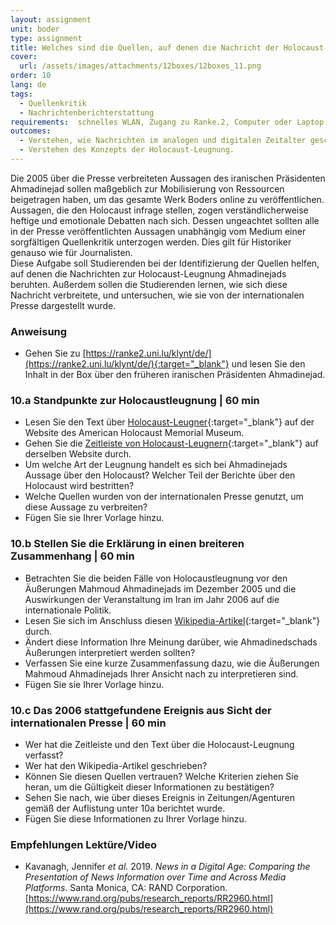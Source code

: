 ```yaml
---
layout: assignment
unit: boder
type: assignment
title: Welches sind die Quellen, auf denen die Nachricht der Holocaust-Leugnung Ahmadinejads basiert?  
cover:
  url: /assets/images/attachments/12boxes/12boxes_11.png
order: 10
lang: de
tags:
  - Quellenkritik
  - Nachrichtenberichterstattung
requirements:  schnelles WLAN, Zugang zu Ranke.2, Computer oder Laptop, Anwendung auf Computer oder Laptop zum Abspielen von Videos
outcomes: 
  - Verstehen, wie Nachrichten im analogen und digitalen Zeitalter geschaffen und verbreitet werden. 
  - Verstehen des Konzepts der Holocaust-Leugnung. 
---
```


Die 2005 über die Presse verbreiteten Aussagen des iranischen Präsidenten Ahmadinejad sollen maßgeblich zur Mobilisierung von Ressourcen beigetragen haben, um das gesamte Werk Boders online zu veröffentlichen. Aussagen, die den Holocaust infrage stellen, zogen verständlicherweise heftige und emotionale Debatten nach sich. Dessen ungeachtet sollten alle in der Presse veröffentlichten Aussagen unabhängig vom Medium einer sorgfältigen Quellenkritik unterzogen werden. Dies gilt für Historiker genauso wie für Journalisten.  
Diese Aufgabe soll Studierenden bei der Identifizierung der Quellen helfen, auf denen die Nachrichten zur Holocaust-Leugnung Ahmadinejads beruhten. Außerdem sollen die Studierenden lernen, wie sich diese Nachricht verbreitete, und untersuchen, wie sie von der internationalen Presse dargestellt wurde.

<!-- more -->

<!-- briefing-student -->

### Anweisung
<!-- section-contents -->

- Gehen Sie zu [https://ranke2.uni.lu/klynt/de/](https://ranke2.uni.lu/klynt/de/){:target="_blank"} und lesen Sie den Inhalt in der Box über den früheren iranischen Präsidenten Ahmadinejad.

<!-- section -->

### 10.a  Standpunkte zur Holocaustleugnung | 60 min
<!-- section-contents -->

- Lesen Sie den Text über [Holocaust-Leugner](https://www.ushmm.org/wlc/en/article.php?ModuleId=10007272){:target="_blank"} auf der Website des American Holocaust Memorial Museum.
- Gehen Sie die [Zeitleiste von Holocaust-Leugnern](https://www.ushmm.org/wlc/en/article.php?ModuleId=10008003){:target="_blank"} auf derselben Website durch.     
- Um welche Art der Leugnung handelt es sich bei Ahmadinejads Aussage über den Holocaust? Welcher Teil der Berichte über den Holocaust wird bestritten?
- Welche Quellen wurden von der internationalen Presse genutzt, um diese Aussage zu verbreiten?
- Fügen Sie sie Ihrer Vorlage hinzu.

<!-- section -->

### 10.b  Stellen Sie die Erklärung in einen breiteren Zusammenhang | 60 min
<!-- section-contents -->

- Betrachten Sie die beiden Fälle von Holocaustleugnung vor den Äußerungen Mahmoud Ahmadinejads im Dezember 2005
und die Auswirkungen der Veranstaltung im Iran im Jahr 2006 auf die internationale Politik.
- Lesen Sie sich im Anschluss diesen [Wikipedia-Artikel](https://de.wikipedia.org/wiki/Internationaler_Holocaust-Karikaturen-Wettbewerb){:target="_blank"} durch.
- Ändert diese Information Ihre Meinung darüber, wie Ahmadinedschads Äußerungen interpretiert werden sollten? 
- Verfassen Sie eine kurze Zusammenfassung dazu, wie die Äußerungen Mahmoud Ahmadinejads Ihrer Ansicht nach zu
interpretieren sind.
- Fügen Sie sie Ihrer Vorlage hinzu.

<!-- section -->

### 10.c  Das 2006 stattgefundene Ereignis aus Sicht der internationalen Presse | 60 min
<!-- section-contents -->

- Wer hat die Zeitleiste und den Text über die Holocaust-Leugnung verfasst? 
- Wer hat den Wikipedia-Artikel geschrieben? 
- Können Sie diesen Quellen vertrauen? Welche Kriterien ziehen Sie heran, um die Gültigkeit dieser Informationen zu bestätigen? 
- Sehen Sie nach, wie über dieses Ereignis in Zeitungen/Agenturen gemäß der Auflistung unter 10a berichtet wurde.
- Fügen Sie diese Informationen zu Ihrer Vorlage hinzu. 

<!-- section -->
 
### Empfehlungen Lektüre/Video
<!-- section-contents -->

- Kavanagh, Jennifer *et al.* 2019. *News in a Digital Age: Comparing the Presentation of News Information over Time and Across Media Platforms*. Santa Monica, CA: RAND Corporation. [https://www.rand.org/pubs/research_reports/RR2960.html](https://www.rand.org/pubs/research_reports/RR2960.html) 

<!-- briefing-teacher -->
